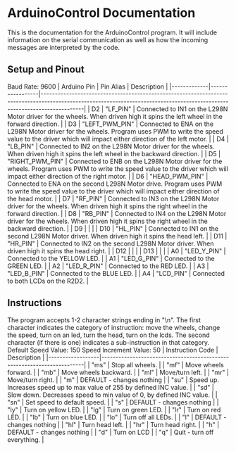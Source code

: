 # ArduinoControl Documentation
This is the documentation for the ArduinoControl program. It will include information on the serial communication as well as how the incoming messages are interpreted by the code.
## Setup and Pinout
Baud Rate: 9600
| Arduino Pin | Pin Alias       | Description                                                                                                                                                               |
|-------------|-----------------|---------------------------------------------------------------------------------------------------------------------------------------------------------------------------|
| D2          | "LF_PIN"        | Connected to IN1 on the L298N Motor driver for the wheels. When driven high it spins the left wheel in the forward direction.                                             |
| D3          | "LEFT_PWM_PIN"  | Connected to ENA on the L298N Motor driver for the wheels. Program uses PWM to write the speed value to the driver which will impact either direction of the left motor.  |
| D4          | "LB_PIN"        | Connected to IN2 on the L298N Motor driver for the wheels. When driven high it spins the left wheel in the backward direction.                                            |
| D5          | "RIGHT_PWM_PIN" | Connected to ENB on the L298N Motor driver for the wheels. Program uses PWM to write the speed value to the driver which will impact either direction of the right motor. |
| D6          | "HEAD_PWM_PIN"  | Connected to ENA on the second L298N Motor drive. Program uses PWM to write the speed value to the driver which will impact either direction of the head motor.           |
| D7          | "RF_PIN"        | Connected to IN3 on the L298N Motor driver for the wheels. When driven high it spins the right wheel in the forward direction.                                            |
| D8          | "RB_PIN"        | Connected to IN4 on the L298N Motor driver for the wheels. When driven high it spins the right wheel in the backward direction.                                           |
| D9          |                 |                                                                                                                                                                           |
| D10         | "HL_PIN"        | Connected to IN1 on the second L298N Motor driver. When driven high it spins the head left.                                                                               |
| D11         | "HR_PIN"        | Connected to IN2 on the second L298N Motor driver. When driven high it spins the head right.                                                                              |
| D12         |                 |                                                                                                                                                                           |
| D13         |                 |                                                                                                                                                                           |
| A0          | "LED_Y_PIN"     | Connected to the YELLOW LED.                                                                                                                                              |
| A1          | "LED_G_PIN"     | Connected to the GREEN LED.                                                                                                                                               |
| A2          | "LED_R_PIN"     | Connected to the RED LED.                                                                                                                                                 |
| A3          | "LED_B_PIN"     | Connected to the BLUE LED.                                                                                                                                                |
| A4          | "LCD_PIN"       | Connected to both LCDs on the R2D2.                                                                                                                                       |

## Instructions
The program accepts 1-2 character strings ending in "\n". The first character indicates the category of instruction: move the wheels, change the speed, turn on an led, turn the head, turn on the lcds. The second character (if there is one) indicates a sub-instruction in that category.
Default Speed Value: 150
Speed Increment Value: 50
| Instruction Code | Description                                                            |
|------------------|------------------------------------------------------------------------|
| "ms"             | Stop all wheels.                                                       |
| "mf"             | Move wheels forward.                                                   |
| "mb"             | Move wheels backward.                                                  |
| "ml"             | Move/turn left.                                                        |
| "mr"             | Move/turn right.                                                       |
| "m"              | DEFAULT - changes nothing                                              |
| "su"             | Speed up. Increases speed up to max value of 255 by defined INC value. |
| "sd"             | Slow down. Decreases speed to min value of 0, by defined INC value.    |
| "sn"             | Set speed to default speed.                                            |
| "s"              | DEFAULT - changes nothing                                              |
| "ly"             | Turn on yellow LED.                                                    |
| "lg"             | Turn on green LED.                                                     |
| "lr"             | Turn on red LED.                                                       |
| "lb"             | Turn on blue LED.                                                      |
| "lo"             | Turn off all LEDs.                                                     |
| "l"              | DEFAULT - changes nothing                                              |
| "hl"             | Turn head left.                                                        |
| "hr"             | Turn head right.                                                       |
| "h"              | DEFAULT - changes nothing                                              |
| "d"              | Turn on LCD                                                            |
| "q"              | Quit - turn off everything.                                            |
